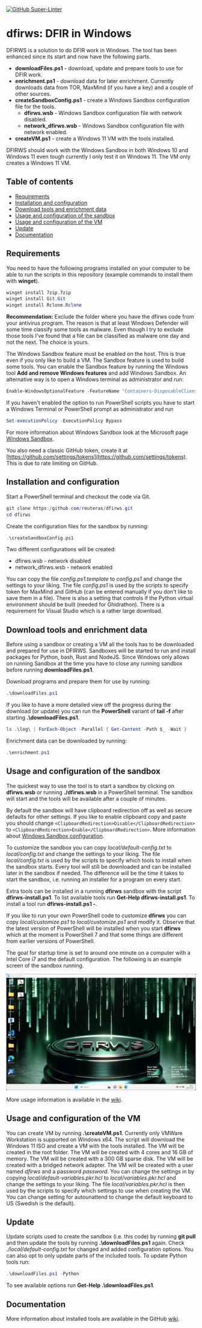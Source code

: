 [![GitHub Super-Linter](https://github.com/reuteras/dfirws/actions/workflows/linter.yml/badge.svg)](https://github.com/marketplace/actions/super-linter)

# dfirws: DFIR in Windows

DFIRWS is a solution to do DFIR work in Windows. The tool has been enhanced since its start and now have the following parts.

- **downloadFiles.ps1** - download, update and prepare tools to use for DFIR work.
- **enrichment.ps1** - download data for later enrichment. Currently downloads data from TOR, MaxMind (if you have a key) and a couple of other sources.
- **createSandboxConfig.ps1** - create a Windows Sandbox configuration file for the tools.
  - **dfirws.wsb** - Windows Sandbox configuration file with network disabled.
  - **network_dfirws.wsb** - Windows Sandbox configuration file with network enabled.
- **createVM.ps1** - create a Windows 11 VM with the tools installed.

DFIRWS should work with the Windows Sandbox in both Windows 10 and Windows 11 even tough currently I only test it on Windows 11. The VM only creates a Windows 11 VM.

## Table of contents

- [Requirements](#requirements)
- [Installation and configuration](#installation-and-configuration)
- [Download tools and enrichment data](#download-tools-and-enrichment-data)
- [Usage and configuration of the sandbox](#usage-and-configuration-of-the-sandbox)
- [Usage and configuration of the VM](#usage-and-configuration-of-the-vm)
- [Update](#update)
- [Documentation](#documentation)

## Requirements

You need to have the following programs installed on your computer to be able to run the scripts in this repository (example commands to install them with **winget**).

```PowerShell
winget install 7zip.7zip
winget install Git.Git
winget install Rclone.Rclone
```

**Recommendation:** Exclude the folder where you have the dfirws code from your antivirus program. The reason is that at least Windows Defender will some time classify some tools as malware. Even though I try to exclude those tools I've found that a file can be classified as malware one day and not the next. The choice is yours.

The Windows Sandbox feature must be enabled on the host. This is true even if you only like to build a VM. The Sandbox feature is used to build some tools. You can enable the Sandbox feature by running the Windows tool **Add and remove Windows features** and add Windows Sandbox. An alternative way is to open a Windows terminal as administrator and run:

```PowerShell
Enable-WindowsOptionalFeature -FeatureName "Containers-DisposableClientVM" -All -Online
```

If you haven't enabled the option to run PowerShell scripts you have to start a Windows Terminal or PowerShell prompt as administrator and run

```PowerShell
Set-executionPolicy -ExecutionPolicy Bypass
```

For more information about Windows Sandbox look at the Microsoft page [Windows Sandbox][wsa].

You also need a classic GitHub token, create it at [https://github.com/settings/tokens](https://github.com/settings/tokens). This is due to rate limiting on GitHub.

## Installation and configuration

Start a PowerShell terminal and checkout the code via Git.

```PowerShell
git clone https:/github.com/reuteras/dfirws.git
cd dfirws
```

Create the configuration files for the sandbox by running:

```PowerShell
.\createSandboxConfig.ps1
```

Two different configurations will be created:

- dfirws.wsb - network disabled
- network_dfirws.wsb - network enabled

You can copy the file *config.ps1.template* to *config.ps1* and change the settings to your liking. The file *config.ps1* is used by the scripts to specify token for MaxMind and GitHub (can be entered manually if you don't like to save them in a file). There is also a setting that controls if the Python virtual environment should be built (needed for Ghidrathon). There is a requirement for Visual Studio which is a rather large download.

## Download tools and enrichment data

Before using a sandbox or creating a VM all the tools has to be downloaded and prepared for use in DFIRWS. Sandboxes will be started to run and install packages for Python, bash, Rust and NodeJS. Since Windows only allows on running Sandbox at the time you have to close any running sandbox before running **downloadFiles.ps1**.

Download programs and prepare them for use by running:

```PowerShell
.\downloadFiles.ps1
```

If you like to have a more detailed view off the progress during the download (or update) you can run the **PowerShell** variant of **tail -f** after starting **.\downloadFiles.ps1**.

```PowerShell
ls .\log\ | ForEach-Object -Parallel { Get-Content -Path $_ -Wait }
```

Enrichment data can be downloaded by running:

```PowerShell
.\enrichment.ps1
```

## Usage and configuration of the sandbox

The quickest way to use the tool is to start a sandbox by clicking on **dfirws.wsb** or running **./dfirws.wsb** in a PowerShell terminal. The sandbox will start and the tools will be available after a couple of minutes.

By default the sandbox will have clipboard redirection off as well as secure defaults for other settings. If you like to enable clipboard copy and paste you should change `<ClipboardRedirection>Disable</ClipboardRedirection>` to `<ClipboardRedirection>Enable</ClipboardRedirection>`. More information about [Windows Sandbox configuration][wsc].

To customize the sandbox you can copy *local/default-config.txt* to *local/config.txt* and change the settings to your liking. The file *local/config.txt* is used by the scripts to specify which tools to install when the sandbox starts. Every tool will still be downloaded and can be installed later in the sandbox if needed. The difference will be the time it takes to start the sandbox, i.e. running an installer for a program on every start.

Extra tools can be installed in a running **dfirws** sandbox with the script **dfirws-install.ps1**. To list available tools run **Get-Help dfirws-install.ps1**. To install a tool run **dfirws-install.ps1 -<tool>**.

If you like to run your own PowerShell code to customize **dfirws** you can copy *local/customize.ps1* to *local/customize.ps1* and modify it. Observe that the latest version of PowerShell will be installed when you start **dfirws** which at the moment is PowerShell 7 and that some things are different from earlier versions of PowerShell.

The goal for startup time is set to around one minute on a computer with a Intel Core i7 and the default configuration. The following is an example screen of the sandbox running.

![Screen when installation is done](./resources/images/screen.png)

More usage information is available in the [wiki](https://github.com/reuteras/dfirws/wiki).

## Usage and configuration of the VM

You can create VM by running **.\createVM.ps1**.  Currently only VMWare Workstation is supported on Windows x64. The script will download the Windows 11 ISO and create a VM with the tools installed. The VM will be created in the root folder. The VM will be created with 4 cores and 16 GB of memory. The VM will be created with a 300 GB sparse disk. The VM will be created with a bridged network adapter. The VM will be created with a user named *dfirws* and a password *password*. You can change the settings in by copying *local/default-variables.pkr.hcl* to *local/variables.pkr.hcl* and change the settings to your liking. The file *local/variables.pkr.hcl* is then used by the scripts to specify which settings to use when creating the VM. You can change setting for autounattend to change the default keyboard to US (Swedish is the default).

## Update

Update scripts used to create the sandbox (i.e. this code) by running **git pull** and then update the tools by running **.\downloadFiles.ps1** again. Check *./local/default-config.txt* for changed and added configuration options. You can also opt to only update parts of the included tools. To update Python tools run:

```PowerShell
.\downloadFiles.ps1 -Python
```

To see available options run **Get-Help .\downloadFiles.ps1**.

## Documentation

More information about installed tools are available in the GitHub [wiki][wid].

  [wid]: https://github.com/reuteras/dfirws/wiki/Documentation
  [wsa]: https://learn.microsoft.com/en-us/windows/security/threat-protection/windows-sandbox/windows-sandbox-overview
  [wsc]: https://learn.microsoft.com/en-us/windows/security/threat-protection/windows-sandbox/windows-sandbox-configure-using-wsb-file

